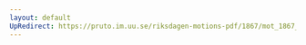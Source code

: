 ```yaml
---
layout: default
UpRedirect: https://pruto.im.uu.se/riksdagen-motions-pdf/1867/mot_1867__fk__4.pdf
---
```

